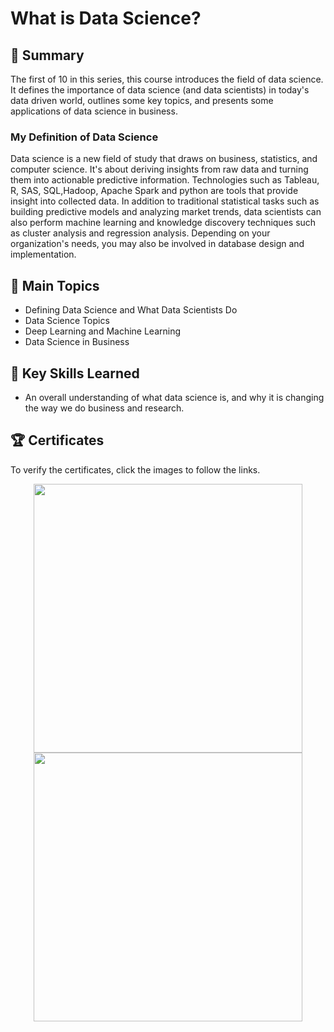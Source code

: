 # What is Data Science?

## 📄 Summary 
The first of 10 in this series, this course introduces the field of data science. It defines the importance of data science (and data scientists) in today's data driven world, outlines some key topics, and presents some applications of data science in business. 

### My Definition of Data Science
Data science is a new field of study that draws on business, statistics, and computer science. It's about deriving insights from raw data and turning them into actionable predictive information. Technologies such as Tableau, R, SAS, SQL,Hadoop, Apache Spark and python are tools that provide insight into collected data. In addition to traditional statistical tasks such as building predictive models and analyzing market trends, data scientists can also perform machine learning and knowledge discovery techniques such as cluster analysis and regression analysis. Depending on your organization's needs, you may also be involved in database design and implementation.

## 📑 Main Topics 
- Defining Data Science and What Data Scientists Do
- Data Science Topics
- Deep Learning and Machine Learning
- Data Science in Business

## 🔑 Key Skills Learned 
- An overall understanding of what data science is, and why it is changing the way we do business and research.

## 🏆 Certificates 
To verify the certificates, click the images to follow the links.

<p align="middle">
  <a href="https://coursera.org/share/a4ff970e7107eac9c40a64a900d42e8d"><img src=https://github.com/masithembedyosi/Ibm-data-science-professional-certificate.wiki.git png" height="430"></a>
  <a href="https://www.credly.com/badges/ef824c0d-c158-4cd9-b5ec-d1fa5c400e65/public_url"><img src=https://github.com/masithembedyosi/Ibm-data-science-professional-certificate.wiki.git .png" height="430"></a>
</p>
